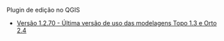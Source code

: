 Plugin de edição no QGIS


- [Versão 1.2.70 - Última versão de uso das modelagens Topo 1.3 e Orto 2.4](https://github.com/dsgoficial/ferramentas_edicao/releases/tag/v1.2.70)